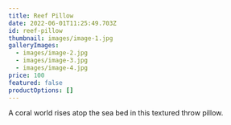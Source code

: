 ```yaml
---
title: Reef Pillow
date: 2022-06-01T11:25:49.703Z
id: reef-pillow
thumbnail: images/image-1.jpg
galleryImages:
  - images/image-2.jpg
  - images/image-3.jpg
  - images/image-4.jpg
price: 100
featured: false
productOptions: []
---
```

A coral world rises atop the sea bed in this textured throw pillow.